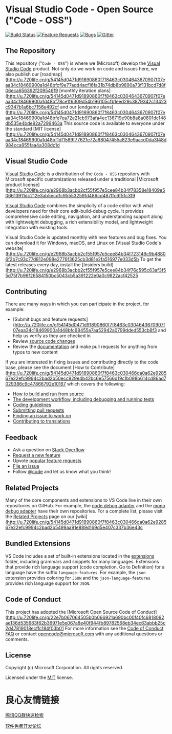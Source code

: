 # Visual Studio Code - Open Source ("Code - OSS")

 
[![Build Status](https://dev.azure.com/vscode/VSCode/_apis/build/status/VS%20Code?branchName=master)](https://dev.azure.com/vscode/VSCode/_build/latest?definitionId=12)
[![Feature Requests](https://img.shields.io/github/issues/Microsoft/vscode/feature-request.svg)](https://github.com/Microsoft/vscode/issues?q=is%3Aopen+is%3Aissue+label%3Afeature-request+sort%3Areactions-%2B1-desc)
[![Bugs](https://img.shields.io/github/issues/Microsoft/vscode/bug.svg)](https://github.com/Microsoft/vscode/issues?utf8=✓&q=is%3Aissue+is%3Aopen+label%3Abug)
[![Gitter](https://img.shields.io/badge/chat-on%20gitter-yellow.svg)](https://gitter.im/Microsoft/vscode)

## The Repository

This repository ("`Code - OSS`") is where we (Microsoft) develop the [Visual Studio Code](http://u.720life.cn/g/e2968b3acbb2cf55f957e5cee84b34f742faadec624378d40fc4cbc4df87c378)  product. Not only do we work on code and issues here, we also publish our [roadmap](http://u.720life.cn/g/54145d0471d91890860f7f8463c0304643670907f07eaa34c18469900a1d48bfcf9e77add4acf16fa31b74db8b9890a73f131bcd7d8f06eca656392f209546f9  [monthly iteration plans](http://u.720life.cn/g/54145d0471d91890860f7f8463c0304643670907f07eaa34c18469900a1d48bf78ce1f6309d54b196105cfb1eed29c3879342c13423c9347b1a6bc7156e492cf  and our [endgame plans](http://u.720life.cn/g/54145d0471d91890860f7f8463c0304643670907f07eaa34c18469900a1d48bfe7ea72e21cb973afa4ec136719e90b8a8a0801dc148db535e4bde92a7299463a  This source code is available to everyone under the standard [MIT license](http://u.720life.cn/g/54145d0471d91890860f7f8463c0304643670907f07eaa34c18469900a1d48bf1df1589f77621e72a68047455a823e9aacd0da3f48d984cca955faa4a308dc1d 

## Visual Studio Code

 
   
 

[Visual Studio Code](http://u.720life.cn/g/e2968b3acbb2cf55f957e5cee84b34f742faadec624378d40fc4cbc4df87c378)  is a distribution of the `Code - OSS` repository with Microsoft specific customizations released under a traditional [Microsoft product license](http://u.720life.cn/g/e2968b3acbb2cf55f957e5cee84b34f78358e18409e506613911dc212e3ab5ecd1c95553259fd486cd487ffc6f51c3f9 

[Visual Studio Code](http://u.720life.cn/g/e2968b3acbb2cf55f957e5cee84b34f742faadec624378d40fc4cbc4df87c378)  combines the simplicity of a code editor with what developers need for their core edit-build-debug cycle. It provides comprehensive code editing, navigation, and understanding support along with lightweight debugging, a rich extensibility model, and lightweight integration with existing tools.

Visual Studio Code is updated monthly with new features and bug fixes. You can download it for Windows, macOS, and Linux on [Visual Studio Code's website](http://u.720life.cn/g/e2968b3acbb2cf55f957e5cee84b34f723146c9b48806f2b7c93c77d812e098e2776f3625cb3d81e2fa516977e033d5b  To get the latest releases every day, install the [Insiders build](http://u.720life.cn/g/e2968b3acbb2cf55f957e5cee84b34f76c595c63af3f55d75f7b96f26584150bc5043cb5a391222e0a0c9822acf42525 

## Contributing

There are many ways in which you can participate in the project, for example:

* [Submit bugs and feature requests](http://u.720life.cn/g/54145d0471d91890860f7f8463c0304643670907f07eaa34c18469900a1d48bfc68455a7aa52942a0799dded553cb8f3  and help us verify as they are checked in
* Review [source code changes](http://u.720life.cn/g/54145d0471d91890860f7f8463c0304643670907f07eaa34c18469900a1d48bf2b8ba9aa4015aae9cd6cfbc868ee6fd6) 
* Review the [documentation](http://u.720life.cn/g/54145d0471d91890860f7f8463c0304643670907f07eaa34c18469900a1d48bfc83f75a703c3420be37ca1f0f1aabf96)  and make pull requests for anything from typos to new content

If you are interested in fixing issues and contributing directly to the code base,
please see the document [How to Contribute](http://u.720life.cn/g/54145d0471d91890860f7f8463c030466da0a62e928567e22efc9994c2bad2b50ecc929e4b42bc6e57566d19c1b098b614cd86ad7029386c9c47866792e10167  which covers the following:

* [How to build and run from source](http://u.720life.cn/g/54145d0471d91890860f7f8463c030466da0a62e928567e22efc9994c2bad2b50ecc929e4b42bc6e57566d19c1b098b6f908ca54e58354a401a352ac0fec834600240fc863a187dc340acbc9d0a67f60) 
* [The development workflow, including debugging and running tests](http://u.720life.cn/g/54145d0471d91890860f7f8463c030466da0a62e928567e22efc9994c2bad2b50ecc929e4b42bc6e57566d19c1b098b67f4cd8697a21204518a4a575b620060774a682691650993b361e05ba16debe16) 
* [Coding guidelines](http://u.720life.cn/g/54145d0471d91890860f7f8463c030466da0a62e928567e22efc9994c2bad2b51b155b48c6221caecf5bc46348e09c5a5fee3bcae6a81afcb2e75d8360c90fa9) 
* [Submitting pull requests](http://u.720life.cn/g/54145d0471d91890860f7f8463c030466da0a62e928567e22efc9994c2bad2b50ecc929e4b42bc6e57566d19c1b098b6a87790c73cc2e46135c90ac6f1868a40151b2e6dc02674913fe2f07ca67e836f) 
* [Finding an issue to work on](http://u.720life.cn/g/54145d0471d91890860f7f8463c0304643670907f07eaa34c18469900a1d48bf09d6f79b088f8b7b9c50715bd08f8a034f5297c1e6b94ebfa6665ca8087efd063bc08eca5167bbd5d42ac574835fe58a) 
* [Contributing to translations](http://u.720life.cn/g/1cf7097346b6289b4151f4b22ee6f44dfdb1db39093f7fd0b19451d5f5be2654) 

## Feedback

* Ask a question on [Stack Overflow](http://u.720life.cn/g/87bbd50441ad714fa4b3a92b06a39057c99d561856c3866c7b363085c26fdd7b0e00d62749df0966898c005ad7880f2593b17ccf06bca18407e1bdbab1c96efe) 
* [Request a new feature](CONTRIBUTING.md)
* Upvote [popular feature requests](http://u.720life.cn/g/54145d0471d91890860f7f8463c030466da0a62e928567e22efc9994c2bad2b5f854b8998d33a1af1f2534a639f47999ed3de5b327702d5cb87756206a33ae365c00de15b201c813df1a686d9d17ee89f4a1cf286000d1c4ee4ae8939d9f4d6d2e3fb95c8761774bc24500e98ce5c1f88d3e5c0ce9490195041ac89abef43f96) 
* [File an issue](http://u.720life.cn/g/54145d0471d91890860f7f8463c030466da0a62e928567e22efc9994c2bad2b56d4e6e090cfd9f371f5620a2b8583197) 
* Follow [@code](http://u.720life.cn/g/5ea88169c4a0fbd169233d52478d54fec9e71d1272052719b314110815b56fba)  and let us know what you think!

## Related Projects

Many of the core components and extensions to VS Code live in their own repositories on GitHub. For example, the [node debug adapter](http://u.720life.cn/g/54145d0471d91890860f7f8463c0304643670907f07eaa34c18469900a1d48bf4b2bc9e1ea1ea1815054d9fea6370a92)  and the [mono debug adapter](http://u.720life.cn/g/54145d0471d91890860f7f8463c0304643670907f07eaa34c18469900a1d48bf98619e2a9a055ba3c101f143933a6f4f)  have their own repositories. For a complete list, please visit the [Related Projects](http://u.720life.cn/g/54145d0471d91890860f7f8463c030466da0a62e928567e22efc9994c2bad2b5d4509a3a20c2749f48edeb5f7a086e8c36249660a7838ba28cebad29e3775550)  page on our [wiki](http://u.720life.cn/g/54145d0471d91890860f7f8463c030466da0a62e928567e22efc9994c2bad2b5499aa91e889d169d5e407c337b36e43c 

## Bundled Extensions

VS Code includes a set of built-in extensions located in the [extensions](extensions) folder, including grammars and snippets for many languages. Extensions that provide rich language support (code completion, Go to Definition) for a language have the suffix `language-features`. For example, the `json` extension provides coloring for `JSON` and the `json-language-features` provides rich language support for `JSON`.

## Code of Conduct

This project has adopted the [Microsoft Open Source Code of Conduct](http://u.720life.cn/g/22e7b067064505b0b066921a690bc00f40fc6818092ae136d535683f62b36971e5e067a8e40f944fb89782568eb34ec63abbb25c2d47819018ecffc184f03b01  For more information see the [Code of Conduct FAQ](http://u.720life.cn/g/22e7b067064505b0b066921a690bc00f40fc6818092ae136d535683f62b36971711354807af48475ed86c48f9fa10544f1669d39cb939aedffb8409517c51b11)  or contact [opencode@microsoft.com](mailto:opencode@microsoft.com) with any additional questions or comments.

## License

Copyright (c) Microsoft Corporation. All rights reserved.

Licensed under the [MIT](LICENSE.txt) license.



 # 良心友情链接

[腾讯QQ群快速检索](http://u.720life.cn/s/8cf73f7c)

[软件免费开发论坛](http://u.720life.cn/s/bbb01dc0)